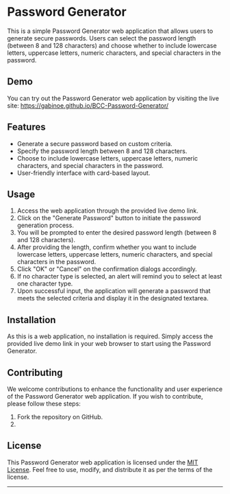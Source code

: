 # Password Generator 

This is a simple Password Generator web application that allows users to generate secure passwords. Users can select the password length (between 8 and 128 characters) and choose whether to include lowercase letters, uppercase letters, numeric characters, and special characters in the password.

## Demo

You can try out the Password Generator web application by visiting the live site: https://gabinoe.github.io/BCC-Password-Generator/

## Features

- Generate a secure password based on custom criteria.
- Specify the password length between 8 and 128 characters.
- Choose to include lowercase letters, uppercase letters, numeric characters, and special characters in the password.
- User-friendly interface with card-based layout.

## Usage

1. Access the web application through the provided live demo link.
2. Click on the "Generate Password" button to initiate the password generation process.
3. You will be prompted to enter the desired password length (between 8 and 128 characters).
4. After providing the length, confirm whether you want to include lowercase letters, uppercase letters, numeric characters, and special characters in the password.
5. Click "OK" or "Cancel" on the confirmation dialogs accordingly.
6. If no character type is selected, an alert will remind you to select at least one character type.
7. Upon successful input, the application will generate a password that meets the selected criteria and display it in the designated textarea.

## Installation

As this is a web application, no installation is required. Simply access the provided live demo link in your web browser to start using the Password Generator.

## Contributing

We welcome contributions to enhance the functionality and user experience of the Password Generator web application. If you wish to contribute, please follow these steps:

1. Fork the repository on GitHub.
2. 
## License

This Password Generator web application is licensed under the [MIT License](LICENSE). Feel free to use, modify, and distribute it as per the terms of the license.

---
